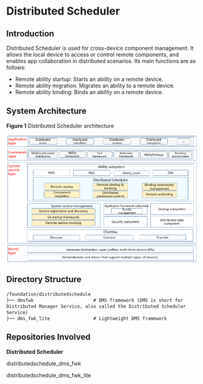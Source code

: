 # Distributed Scheduler<a name="EN-US_TOPIC_0000001115719369"></a>

## Introduction<a name="section11660541593"></a>

Distributed Scheduler is used for cross-device component management. It allows the local device to access or control remote components, and enables app collaboration in distributed scenarios. Its main functions are as follows:

-   Remote ability startup: Starts an ability on a remote device.
-   Remote ability migration: Migrates an ability to a remote device.
-   Remote ability binding: Binds an ability on a remote device.

## System Architecture<a name="section13587185873516"></a>

**Figure 1**  Distributed Scheduler architecture<a name="fig4460722185514"></a>


![](figures/dms-architecture.png)

## Directory Structure<a name="section161941989596"></a>

```
/foundation/distributedschedule
├── dmsfwk                      # DMS framework (DMS is short for Distributed Manager Service, also called the Distributed Scheduler Service)
├── dms_fwk_lite                # Lightweight DMS framework
```

## Repositories Involved<a name="section1371113476307"></a>

**Distributed Scheduler**

distributedschedule\_dms\_fwk

distributedschedule\_dms\_fwk\_lite